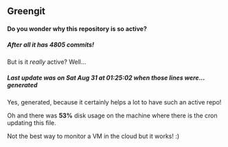 ## Greengit

#### Do you wonder why this repository is so active?

##### After all it has 4805 commits!

But is it *really* active? Well...

##### Last update was on Sat Aug 31 at 01:25:02 when those lines were... generated

Yes, generated, because it certainly helps a lot to have such an active repo!

Oh and there was **53%** disk usage on the machine
where there is the cron updating this file.

Not the best way to monitor a VM in the cloud but it works! :)
